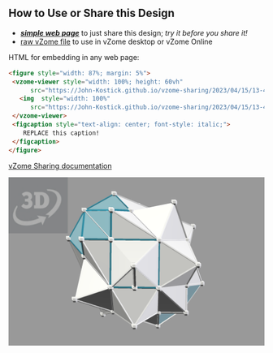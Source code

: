 
## How to Use or Share this Design

 - [***simple web page***](<https://John-Kostick.github.io/vzome-sharing/2023/04/15/13-48-14-Stellated-Rhombic-Icosahedron/>) to just share this design; *try it before you share it!*
 - [raw vZome file](<https://raw.githubusercontent.com/John-Kostick/vzome-sharing/main/2023/04/15/13-48-14-Stellated-Rhombic-Icosahedron/Stellated-Rhombic-Icosahedron.vZome>) to use in vZome desktop or vZome Online
 
 HTML for embedding in any web page:
 ```html
<figure style="width: 87%; margin: 5%">
  <vzome-viewer style="width: 100%; height: 60vh"
       src="https://John-Kostick.github.io/vzome-sharing/2023/04/15/13-48-14-Stellated-Rhombic-Icosahedron/Stellated-Rhombic-Icosahedron.vZome" >
    <img  style="width: 100%"
       src="https://John-Kostick.github.io/vzome-sharing/2023/04/15/13-48-14-Stellated-Rhombic-Icosahedron/Stellated-Rhombic-Icosahedron.png" >
  </vzome-viewer>
  <figcaption style="text-align: center; font-style: italic;">
     REPLACE this caption!
  </figcaption>
</figure>
 ```

[vZome Sharing documentation](https://vzome.github.io/vzome/sharing.html#how-it-works)

![Image](<Stellated-Rhombic-Icosahedron.png>)

